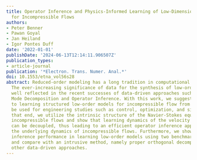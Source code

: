 ```yaml
---
title: Operator Inference and Physics-Informed Learning of Low-Dimensional Models
  for Incompressible Flows
authors:
- Peter Benner
- Pawan Goyal
- Jan Heiland
- Igor Pontes Duff
date: '2022-01-01'
publishDate: '2024-06-13T12:14:11.906507Z'
publication_types:
- article-journal
publication: '*Electron. Trans. Numer. Anal.*'
doi: 10.1553/etna_vol56s28
abstract: Reduced-order modeling has a long tradition in computational fluid dynamics.
  The ever-increasing significance of data for the synthesis of low-order models is
  well reflected in the recent successes of data-driven approaches such as Dynamic
  Mode Decomposition and Operator Inference. With this work, we suggest a new approach
  to learning structured low-order models for incompressible flow from data that can
  be used for engineering studies such as control, optimization, and simulation. To
  that end, we utilize the intrinsic structure of the Navier-Stokes equations for
  incompressible flows and show that learning dynamics of the velocity and pressure
  can be decoupled, thus leading to an efficient operator inference approach for learning
  the underlying dynamics of incompressible flows. Furthermore, we show the operator
  inference performance in learning low-order models using two benchmark problems
  and compare with an intrusive method, namely proper orthogonal decomposition, and
  other data-driven approaches.
---
```

